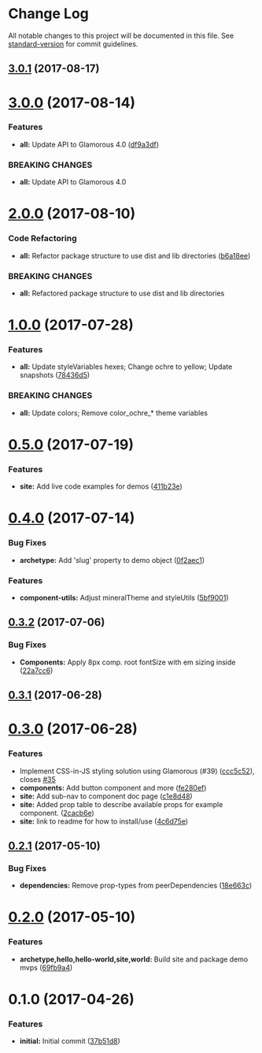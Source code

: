 # Change Log

All notable changes to this project will be documented in this file.
See [standard-version](https://github.com/conventional-changelog/standard-version) for commit guidelines.

<a name="3.0.1"></a>
## [3.0.1](https://github.com/mineral-ui/mineral-ui/compare/@mineral-ui/archetype@3.0.0...@mineral-ui/archetype@3.0.1) (2017-08-17)




<a name="3.0.0"></a>
# [3.0.0](https://github.com/mineral-ui/mineral-ui/compare/@mineral-ui/archetype@2.0.0...@mineral-ui/archetype@3.0.0) (2017-08-14)


### Features

* **all:** Update API to Glamorous 4.0 ([df9a3df](https://github.com/mineral-ui/mineral-ui/commit/df9a3df))


### BREAKING CHANGES

* **all:** Update API to Glamorous 4.0




<a name="2.0.0"></a>
# [2.0.0](https://github.com/mineral-ui/mineral-ui/compare/@mineral-ui/archetype@1.0.0...@mineral-ui/archetype@2.0.0) (2017-08-10)


### Code Refactoring

* **all:** Refactor package structure to use dist and lib directories ([b6a18ee](https://github.com/mineral-ui/mineral-ui/commit/b6a18ee))


### BREAKING CHANGES

* **all:** Refactored package structure to use dist and lib
directories




<a name="1.0.0"></a>
# [1.0.0](https://github.com/mineral-ui/mineral-ui/compare/@mineral-ui/archetype@0.5.0...@mineral-ui/archetype@1.0.0) (2017-07-28)


### Features

* **all:** Update styleVariables hexes; Change ochre to yellow; Update snapshots ([78436d5](https://github.com/mineral-ui/mineral-ui/commit/78436d5))


### BREAKING CHANGES

* **all:** Update colors; Remove color_ochre_* theme variables




<a name="0.5.0"></a>
# [0.5.0](https://github.com/mineral-ui/mineral-ui/compare/@mineral-ui/archetype@0.4.0...@mineral-ui/archetype@0.5.0) (2017-07-19)


### Features

* **site:** Add live code examples for demos ([411b23e](https://github.com/mineral-ui/mineral-ui/commit/411b23e))




<a name="0.4.0"></a>
# [0.4.0](https://github.com/mineral-ui/mineral-ui/compare/@mineral-ui/archetype@0.3.2...@mineral-ui/archetype@0.4.0) (2017-07-14)


### Bug Fixes

* **archetype:** Add 'slug' property to demo object ([0f2aec1](https://github.com/mineral-ui/mineral-ui/commit/0f2aec1))


### Features

* **component-utils:** Adjust mineralTheme and styleUtils ([5bf9001](https://github.com/mineral-ui/mineral-ui/commit/5bf9001))




<a name="0.3.2"></a>
## [0.3.2](https://github.com/mineral-ui/mineral-ui/compare/@mineral-ui/archetype@0.3.1...@mineral-ui/archetype@0.3.2) (2017-07-06)


### Bug Fixes

* **Components:** Apply 8px comp. root fontSize with em sizing inside ([22a7cc6](https://github.com/mineral-ui/mineral-ui/commit/22a7cc6))




<a name="0.3.1"></a>
## [0.3.1](https://github.com/mineral-ui/mineral-ui/compare/@mineral-ui/archetype@0.3.0...@mineral-ui/archetype@0.3.1) (2017-06-28)




<a name="0.3.0"></a>
# [0.3.0](https://github.com/mineral-ui/mineral-ui/compare/@mineral-ui/archetype@0.2.1...@mineral-ui/archetype@0.3.0) (2017-06-28)


### Features

* Implement CSS-in-JS styling solution using Glamorous (#39) ([ccc5c52](https://github.com/mineral-ui/mineral-ui/commit/ccc5c52)), closes [#35](https://github.com/mineral-ui/mineral-ui/issues/35)
* **components:** Add button component and more ([fe280ef](https://github.com/mineral-ui/mineral-ui/commit/fe280ef))
* **site:** Add sub-nav to component doc page ([c1e8d48](https://github.com/mineral-ui/mineral-ui/commit/c1e8d48))
* **site:** Added prop table to describe available props for example component. ([2cacb6e](https://github.com/mineral-ui/mineral-ui/commit/2cacb6e))
* **site:** link to readme for how to install/use ([4c6d75e](https://github.com/mineral-ui/mineral-ui/commit/4c6d75e))




<a name="0.2.1"></a>
## [0.2.1](https://github.com/mineral-ui/mineral-ui/compare/@mineral-ui/archetype@0.2.0...@mineral-ui/archetype@0.2.1) (2017-05-10)


### Bug Fixes

* **dependencies:** Remove prop-types from peerDependencies ([18e663c](https://github.com/mineral-ui/mineral-ui/commit/18e663c))




<a name="0.2.0"></a>
# [0.2.0](https://github.com/mineral-ui/mineral-ui/compare/@mineral-ui/archetype@0.1.0...@mineral-ui/archetype@0.2.0) (2017-05-10)


### Features

* **archetype,hello,hello-world,site,world:** Build site and package demo mvps ([69fb9a4](https://github.com/mineral-ui/mineral-ui/commit/69fb9a4))




<a name="0.1.0"></a>
# 0.1.0 (2017-04-26)


### Features

* **initial:** Initial commit ([37b51d8](https://github.com/mineral-ui/mineral-ui/commit/37b51d8))

